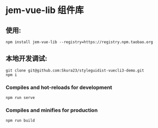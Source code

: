 # jem-vue-lib 组件库

## 使用:

```
npm install jem-vue-lib --registry=https://registry.npm.taobao.org
```


## 本地开发调试:

```
git clone git@github.com:Skura23/styleguidist-vuecli3-demo.git
npm i
```
### Compiles and hot-reloads for development

```
npm run serve
```

### Compiles and minifies for production

```
npm run build
```

